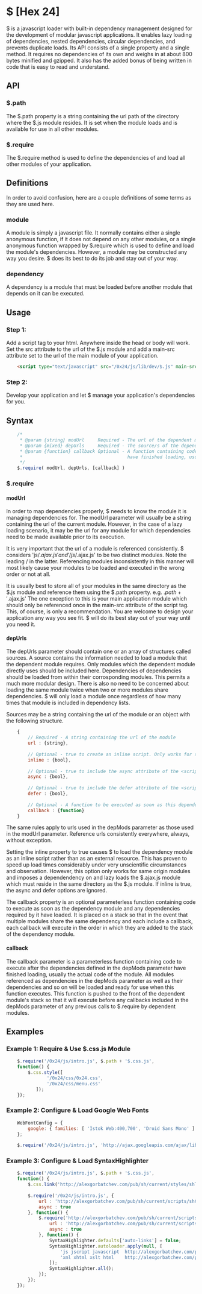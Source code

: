 # $ [Hex 24]

$ is a javascript loader with built-in dependency management designed for the development of modular javascript applications. It enables lazy loading of dependencies, nested dependencies, circular dependencies, and prevents duplicate loads. Its API consists of a single property and a single method. It requires no dependencies of its own and weighs in at about 800 bytes minified and gzipped. It also has the added bonus of being written in code that is easy to read and understand.

## API

### $.path

The $.path property is a string containing the url path of the directory where the $.js module resides. It is set when the module loads and is available for use in all other modules.

### $.require

The $.require method is used to define the dependencies of and load all other modules of your application.

## Definitions

In order to avoid confusion, here are a couple definitions of some terms as they are used here.

### module

A module is simply a javascript file. It normally contains either a single anonymous function, if it does not depend on any other modules, or a single anonymous function wrapped by $.require which is used to define and load the module's dependencies. However, a module may be constructed any way you desire. $ does its best to do its job and stay out of your way.

### dependency

A dependency is a module that must be loaded before another module that depends on it can be executed.

## Usage

### Step 1:

Add a script tag to your html. Anywhere inside the head or body will work. Set the src attribute to the url of the $.js module and add a main-src attribute set to the url of the main module of your application.

``` html
	<script type="text/javascript" src="/0x24/js/lib/dev/$.js" main-src="/0x24/js/intro.js"></script>
```

### Step 2:

Develop your application and let $ manage your application's dependencies for you.

## Syntax

``` js
	/*
	 * @param {string} modUrl     Required - The url of the dependent module
	 * @param {mixed} depUrls     Required - The source/s of the dependencies of the dependent module
	 * @param {function} callback Optional - A function containing code to execute after the dependencies
	 *                                       have finished loading, usually the actual code of the module
	 */
	$.require( modUrl, depUrls, [callback] )
```	

### $.require

#### modUrl

In order to map dependencies properly, $ needs to know the module it is managing dependencies for. The modUrl parameter will usually be a string containing the url of the current module. However, in the case of a lazy loading scenario, it may be the url for any module for which dependencies need to be made available prior to its execution.

It is very important that the url of a module is referenced consistently. $ considers 'js/$.ajax.js' and '/js/$.ajax.js' to be two distinct modules. Note the leading / in the latter. Referencing modules inconsistently in this manner will most likely cause your modules to be loaded and executed in the wrong order or not at all.

It is usually best to store all of your modules in the same directory as the $.js module and reference them using the $.path property. e.g. $.path + '$.ajax.js' The one exception to this is your main application module which should only be referenced once in the main-src attribute of the script tag. This, of course, is only a recommendation. You are welcome to design your application any way you see fit. $ will do its best stay out of your way until you need it.

#### depUrls

The depUrls parameter should contain one or an array of structures called sources. A source contains the information needed to load a module that the dependent module requires. Only modules which the dependent module directly uses should be included here. Dependencies of dependencies should be loaded from within their corrosponding modules. This permits a much more modular design. There is also no need to be concerned about loading the same module twice when two or more modules share dependencies. $ will only load a module once regardless of how many times that module is included in dependency lists.

Sources may be a string containing the url of the module or an object with the following structure.

``` js
	{
	    // Required - A string containing the url of the module
	    url : {string},
	     
	    // Optional - true to create an inline script. Only works for same origin scripts. - Default: false
	    inline : {bool},
	     
	    // Optional - true to include the async attribute of the <script> tag. - Default: true
	    async : {bool},
	     
	    // Optional - true to include the defer attribute of the <script> tag. - Default: false
	    defer : {bool},
	     
	    // Optional - A function to be executed as soon as this dependency module and its dependencies are loaded
	    callback : {function}
	}
```

The same rules apply to urls used in the depMods parameter as those used in the modUrl parameter. Reference urls consistently everywhere, always, without exception.

Setting the inline property to true causes $ to load the dependency module as an inline script rather than                            as an external resource. This has proven to speed up load times considerably under very unscientific circumstances and observation. However, this option only works for same origin modules and	imposes a dependendency on and lazy loads the $.ajax.js module which must reside in the same directory as the $.js module. If inline is true, the async and defer options are ignored.

The callback property is an optional parameterless function containing code to execute as soon as the dependency module and any dependencies required by it have loaded. It is placed on a stack so that in the event that multiple modules share the same dependency and each include a callback, each callback will execute in the order in which they are added to the stack of the dependency module.

#### callback

The callback parameter is a parameterless function containing code to execute after the dependencies defined in the depMods parameter have finished loading, usually the actual code of the module. All modules	referenced as dependencies in the depMods parameter as well as their dependencies and so on will be loaded and ready for use when this function executes. This function is pushed to the front of the dependent module's stack so that it will execute before any callbacks included in the depMods parameter of any previous calls to $.require by dependent modules.

## Examples

### Example 1: Require & Use $.css.js Module

``` js
	$.require('/0x24/js/intro.js', $.path + '$.css.js',
	function() {
	    $.css.style([
	           '/0x24/css/0x24.css',
	           '/0x24/css/menu.css'
	       ]);
	});
```

### Example 2: Configure & Load Google Web Fonts

``` js
	WebFontConfig = {
	    google: { families: [ 'Istok Web:400,700', 'Droid Sans Mono' ] }
	};
	 
	$.require('/0x24/js/intro.js', 'http://ajax.googleapis.com/ajax/libs/webfont/1/webfont.js');
```

### Example 3: Configure & Load SyntaxHighlighter

``` js
	$.require('/0x24/js/intro.js', $.path + '$.css.js',
	function() {
	    $.css.link('http://alexgorbatchev.com/pub/sh/current/styles/shThemeMidnight.css');
	     
	    $.require('/0x24/js/intro.js', {
	        url : 'http://alexgorbatchev.com/pub/sh/current/scripts/shCore.js',
	        async : true
	    }, function() {
	        $.require('http://alexgorbatchev.com/pub/sh/current/scripts/shCore.js', {
	            url : 'http://alexgorbatchev.com/pub/sh/current/scripts/shAutoloader.js',
	            async : true
	        }, function() {
	            SyntaxHighlighter.defaults['auto-links'] = false;
	            SyntaxHighlighter.autoloader.apply(null, [
	                'js jscript javascript  http://alexgorbatchev.com/pub/sh/current/scripts/shBrushJScript.js',
	                'xml xhtml xslt html    http://alexgorbatchev.com/pub/sh/current/scripts/shBrushXml.js'
	            ]);
	            SyntaxHighlighter.all();
	        });
	    });
	});
```